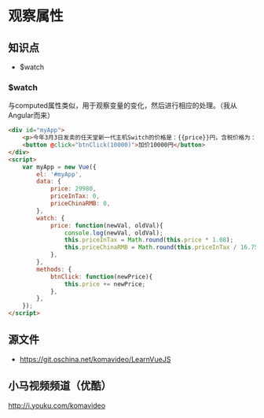 观察属性
========

## 知识点

* $watch

### $watch

与computed属性类似，用于观察变量的变化，然后进行相应的处理。（我从Angular而来）

~~~html
<div id="myApp">
    <p>今年3月3日发卖的任天堂新一代主机Switch的价格是：{{price}}円，含税价格为：{{priceInTax}}円，折合人民币为：{{priceChinaRMB}}元。</p>
    <button @click="btnClick(10000)">加价10000円</button>
</div>
<script>
    var myApp = new Vue({
        el: '#myApp',
        data: {
            price: 29980,
            priceInTax: 0,
            priceChinaRMB: 0,
        },
        watch: {
            price: function(newVal, oldVal){
                console.log(newVal, oldVal);
                this.priceInTax = Math.round(this.price * 1.08);
                this.priceChinaRMB = Math.round(this.priceInTax / 16.75);
            },
        },
        methods: {
            btnClick: function(newPrice){
                this.price += newPrice;
            },
        },
    });
</script>
~~~

## 源文件

* https://git.oschina.net/komavideo/LearnVueJS

## 小马视频频道（优酷）

http://i.youku.com/komavideo

